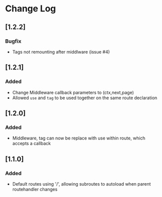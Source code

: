 # Change Log

## [1.2.2]
### Bugfix
* Tags not remounting after middlware (issue #4)

## [1.2.1]
### Added
* Change Middleware callback parameters to (ctx,next,page)
* Allowed `use` and `tag` to be used together on the same route declaration

## [1.2.0]
### Added
* Middleware, tag can now be replace with use within route, which accepts a callback

## [1.1.0]
### Added
* Default routes using '/', allowing subroutes to autoload when parent routehandler changes